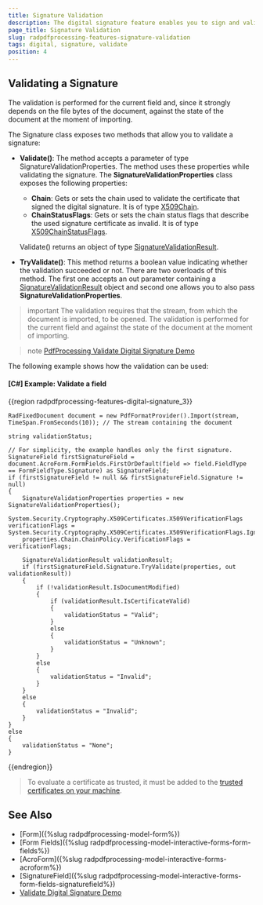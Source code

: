 ```yaml
---
title: Signature Validation
description: The digital signature feature enables you to sign and validate a PDF document. 
page_title: Signature Validation
slug: radpdfprocessing-features-signature-validation
tags: digital, signature, validate
position: 4
---
```


## Validating a Signature

The validation is performed for the current field and, since it strongly depends on the file bytes of the document, against the state of the document at the moment of importing.

The Signature class exposes two methods that allow you to validate a signature:

* **Validate()**: The method accepts a parameter of type SignatureValidationProperties. The method uses these properties while validating the signature. The **SignatureValidationProperties** class exposes the following properties:
	*  **Chain**: Gets or sets the chain used to validate the certificate that signed the digital signature. It is of type [X509Chain](https://msdn.microsoft.com/en-us/library/system.security.cryptography.x509certificates.x509chain(v=vs.110).aspx).
	*  **ChainStatusFlags**: Gets or sets the chain status flags that describe the used signature certificate as invalid. It is of type [X509ChainStatusFlags](https://msdn.microsoft.com/en-us/library/system.security.cryptography.x509certificates.x509chainstatusflags(v=vs.110).aspx).
	
	Validate() returns an object of type [SignatureValidationResult](https://docs.telerik.com/devtools/document-processing/api/Telerik.Windows.Documents.Fixed.Model.DigitalSignatures.SignatureValidationResult.html).


* **TryValidate()**: This method returns a boolean value indicating whether the validation succeeded or not. There are two overloads of this method. The first one accepts an out parameter containing a [SignatureValidationResult](https://docs.telerik.com/devtools/document-processing/api/Telerik.Windows.Documents.Fixed.Model.DigitalSignatures.SignatureValidationResult.html) object and second one allows you to also pass **SignatureValidationProperties**.

>important The validation requires that the stream, from which the document is imported, to be opened. The validation is performed for the current field and against the state of the document at the moment of importing.

>note [PdfProcessing Validate Digital Signature Demo](https://demos.telerik.com/document-processing/pdfprocessing/validate_digital_signature)

The following example shows how the validation can be used:

#### **[C#] Example: Validate a field**


{{region radpdfprocessing-features-digital-signature_3}}

    RadFixedDocument document = new PdfFormatProvider().Import(stream, TimeSpan.FromSeconds(10)); // The stream containing the document
    
    string validationStatus;
    
    // For simplicity, the example handles only the first signature.
    SignatureField firstSignatureField = document.AcroForm.FormFields.FirstOrDefault(field => field.FieldType == FormFieldType.Signature) as SignatureField;
    if (firstSignatureField != null && firstSignatureField.Signature != null)
    {
        SignatureValidationProperties properties = new SignatureValidationProperties();
        System.Security.Cryptography.X509Certificates.X509VerificationFlags verificationFlags = System.Security.Cryptography.X509Certificates.X509VerificationFlags.IgnoreInvalidName;
        properties.Chain.ChainPolicy.VerificationFlags = verificationFlags;
    
        SignatureValidationResult validationResult;
        if (firstSignatureField.Signature.TryValidate(properties, out validationResult))
        {
            if (!validationResult.IsDocumentModified)
            {
                if (validationResult.IsCertificateValid)
                {
                    validationStatus = "Valid";
                }
                else
                {
                    validationStatus = "Unknown";
                }
            }
            else
            {
                validationStatus = "Invalid";
            }
        }
        else
        {
            validationStatus = "Invalid";
        }
    }
    else
    {
        validationStatus = "None";
    }
{{endregion}}

>To evaluate a certificate as trusted, it must be added to the [trusted certificates on your machine](https://docs.microsoft.com/en-us/dotnet/framework/wcf/feature-details/how-to-view-certificates-with-the-mmc-snap-in).



## See Also

* [Form]({%slug radpdfprocessing-model-form%})
* [Form Fields]({%slug radpdfprocessing-model-interactive-forms-form-fields%})
* [AcroForm]({%slug radpdfprocessing-model-interactive-forms-acroform%})
* [SignatureField]({%slug radpdfprocessing-model-interactive-forms-form-fields-signaturefield%})
* [Validate Digital Signature Demo](https://demos.telerik.com/document-processing/pdfprocessing/validate_digital_signature)
